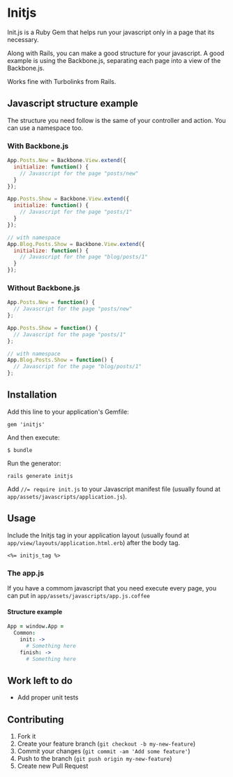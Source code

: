 # Initjs

Init.js is a Ruby Gem that helps run your javascript only in a page that its necessary.

Along with Rails, you can make a good structure for your javascript.
A good example is using the Backbone.js, separating each page into a view of the Backbone.js.

Works fine with Turbolinks from Rails.


## Javascript structure example

The structure you need follow is the same of your controller and action.
You can use a namespace too.

### With Backbone.js

```javascript
App.Posts.New = Backbone.View.extend({
  initialize: function() {
    // Javascript for the page "posts/new"
  }
});

App.Posts.Show = Backbone.View.extend({
  initialize: function() {
    // Javascript for the page "posts/1"
  }
});

// with namespace
App.Blog.Posts.Show = Backbone.View.extend({
  initialize: function() {
    // Javascript for the page "blog/posts/1"
  }
});
```

### Without Backbone.js

```javascript
App.Posts.New = function() {
  // Javascript for the page "posts/new"
};

App.Posts.Show = function() {
  // Javascript for the page "posts/1"
};

// with namespace
App.Blog.Posts.Show = function() {
  // Javascript for the page "blog/posts/1"
};
```


## Installation

Add this line to your application's Gemfile:

    gem 'initjs'

And then execute:

    $ bundle

Run the generator:

    rails generate initjs

Add `//= require init.js` to your Javascript manifest file (usually found at `app/assets/javascripts/application.js`).



## Usage

Include the Initjs tag in your application layout (usually found at `app/view/layouts/application.html.erb`) after the body tag.

```erb
<%= initjs_tag %>
```

### The app.js

If you have a commom javascript that you need execute every page, you can put in `app/assets/javascripts/app.js.coffee`

#### Structure example

```coffee
App = window.App =
  Common:
    init: ->
      # Something here
    finish: ->
      # Something here
```


## Work left to do

* Add proper unit tests


## Contributing

1. Fork it
2. Create your feature branch (`git checkout -b my-new-feature`)
3. Commit your changes (`git commit -am 'Add some feature'`)
4. Push to the branch (`git push origin my-new-feature`)
5. Create new Pull Request
